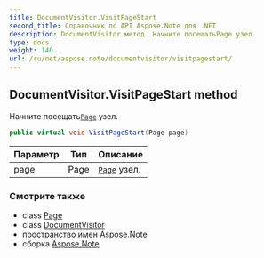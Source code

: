```yaml
---
title: DocumentVisitor.VisitPageStart
second_title: Справочник по API Aspose.Note для .NET
description: DocumentVisitor метод. Начните посещатьPage узел.
type: docs
weight: 140
url: /ru/net/aspose.note/documentvisitor/visitpagestart/
---
```

## DocumentVisitor.VisitPageStart method

Начните посещать[`Page`](../../page/) узел.

```csharp
public virtual void VisitPageStart(Page page)
```

| Параметр | Тип | Описание |
| --- | --- | --- |
| page | Page | [`Page`](../../page/) узел. |

### Смотрите также

* class [Page](../../page/)
* class [DocumentVisitor](../)
* пространство имен [Aspose.Note](../../documentvisitor/)
* сборка [Aspose.Note](../../../)


